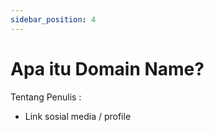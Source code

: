```yaml
---
sidebar_position: 4
---
```


# Apa itu Domain Name?

Tentang Penulis :
- Link sosial media / profile